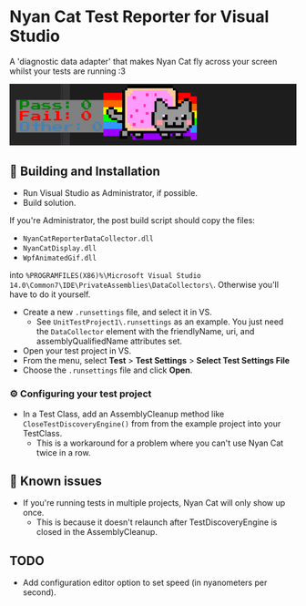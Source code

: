 # Nyan Cat Test Reporter for Visual Studio

A 'diagnostic data adapter'
that makes Nyan Cat fly across your screen
whilst your tests are running :3

![NyanCat](nyancat_running.gif)

## 🔨 Building and Installation
* Run Visual Studio as Administrator, if possible.
* Build solution.

 If you're Administrator, the post build script should copy the files:
 * `NyanCatReporterDataCollector.dll`
 * `NyanCatDisplay.dll`
 * `WpfAnimatedGif.dll`

 into `%PROGRAMFILES(X86)%\Microsoft Visual Studio 14.0\Common7\IDE\PrivateAssemblies\DataCollectors\`.
 Otherwise you'll have to do it yourself.

* Create a new `.runsettings` file, and select it in VS.
  * See `UnitTestProject1\.runsettings` as an example. You just need the `DataCollector` element with the friendlyName, uri, and assemblyQualifiedName attributes set.
 * Open your test project in VS.
 * From the menu, select **Test** > **Test Settings** > **Select Test Settings File**
 * Choose the `.runsettings` file and click **Open**.


### ⚙ Configuring your test project

* In a Test Class, add an AssemblyCleanup method like `CloseTestDiscoveryEngine()` from from the example project into your TestClass.
  * This is a workaround for a problem where you can't use Nyan Cat twice in a row.

## 🐛 Known issues
* If you're running tests in multiple projects, Nyan Cat will only show up once.
  * This is because it doesn't relaunch after TestDiscoveryEngine is closed in the AssemblyCleanup.

## TODO
* Add configuration editor option to set speed (in nyanometers per second).
